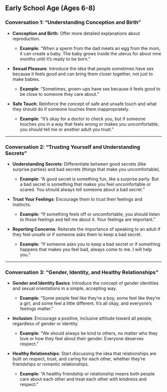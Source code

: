 ## **Early School Age (Ages 6-8)**

### **Conversation 1: “Understanding Conception and Birth”**
- **Conception and Birth**: Offer more detailed explanations about reproduction.
  - **Example**: “When a sperm from the dad meets an egg from the mom, it can create a baby. The baby grows inside the uterus for about nine months until it’s ready to be born.”

- **Sexual Pleasure**: Introduce the idea that people sometimes have sex because it feels good and can bring them closer together, not just to make babies.
  - **Example**: “Sometimes, grown-ups have sex because it feels good to be close to someone they care about.”

- **Safe Touch**: Reinforce the concept of safe and unsafe touch and what they should do if someone touches them inappropriately.
  - **Example**: “It’s okay for a doctor to check you, but if someone touches you in a way that feels wrong or makes you uncomfortable, you should tell me or another adult you trust.”

---

### **Conversation 2: “Trusting Yourself and Understanding Secrets”**
- **Understanding Secrets**: Differentiate between good secrets (like surprise parties) and bad secrets (things that make you uncomfortable).
  - **Example**: “A good secret is something fun, like a surprise party. But a bad secret is something that makes you feel uncomfortable or scared. You should always tell someone about a bad secret.”

- **Trust Your Feelings**: Encourage them to trust their feelings and instincts.
  - **Example**: “If something feels off or uncomfortable, you should listen to those feelings and tell me about it. Your feelings are important.”

- **Reporting Concerns**: Reiterate the importance of speaking to an adult if they feel unsafe or if someone asks them to keep a bad secret.
  - **Example**: “If someone asks you to keep a bad secret or if something happens that makes you feel bad, always come to me. I will help you.”

---

### **Conversation 3: “Gender, Identity, and Healthy Relationships”**
- **Gender and Identity Basics**: Introduce the concept of gender identities and sexual orientations in a simple, accepting way.
  - **Example**: “Some people feel like they’re a boy, some feel like they’re a girl, and some feel a little different. It’s all okay, and everyone’s feelings matter.”

- **Inclusion**: Encourage a positive, inclusive attitude toward all people, regardless of gender or identity.
  - **Example**: “We should always be kind to others, no matter who they love or how they feel about their gender. Everyone deserves respect.”

- **Healthy Relationships**: Start discussing the idea that relationships are built on respect, trust, and caring for each other, whether they’re friendships or romantic relationships.
  - **Example**: “A healthy friendship or relationship means both people care about each other and treat each other with kindness and respect.”
